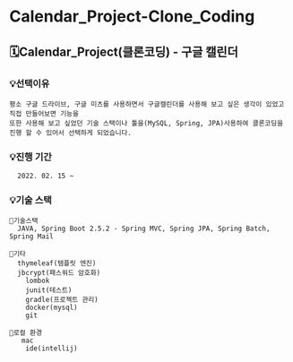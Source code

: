 # Calendar_Project-Clone_Coding

## 🗓Calendar_Project(클론코딩) - 구글 캘린더 

### 💡선택이유

    평소 구글 드라이브, 구글 미츠를 사용하면서 구글캘린더를 사용해 보고 싶은 생각이 있었고 직접 만들어보면 기능을
    또한 사용해 보고 싶었던 기술 스택이나 툴을(MySQL, Spring, JPA)사용하여 클론코딩을 진행 할 수 있어서 선택하게 되었습니다.
    
### 💡진행 기간

      2022. 02. 15 ~ 
    

### 💡기술 스택
      
    📍기술스택
      JAVA, Spring Boot 2.5.2 - Spring MVC, Spring JPA, Spring Batch, Spring Mail
      
    📍기타 
      thymeleaf(템플릿 엔진)
      jbcrypt(패스워드 암호화)
	    lombok
	    junit(테스트)
	    gradle(프로젝트 관리)
	    docker(mysql)
	    git
      
    📍로컬 환경
       mac
	    ide(intellij)

